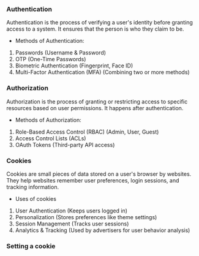 ### Authentication

Authentication is the process of verifying a user's identity before granting access to a system. It ensures that the person is who they claim to be.

- Methods of Authentication:

1. Passwords (Username & Password)
2. OTP (One-Time Passwords)
3. Biometric Authentication (Fingerprint, Face ID)
4. Multi-Factor Authentication (MFA) (Combining two or more methods)

### Authorization

Authorization is the process of granting or restricting access to specific resources based on user permissions. It happens after authentication.

-  Methods of Authorization:

1. Role-Based Access Control (RBAC) (Admin, User, Guest)
2. Access Control Lists (ACLs)
3. OAuth Tokens (Third-party API access)


### Cookies 

Cookies are small pieces of data stored on a user's browser by websites. They help websites remember user preferences, login sessions, and tracking information.

- Uses of cookies
1. User Authentication (Keeps users logged in)
2. Personalization (Stores preferences like theme settings)
3. Session Management (Tracks user sessions)
4. Analytics & Tracking (Used by advertisers for user behavior analysis)


### Setting a cookie 



